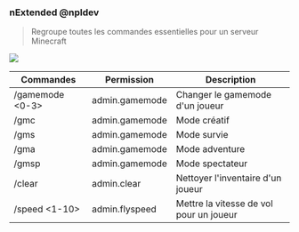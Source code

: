 ### nExtended @npldev

> Regroupe toutes les commandes essentielles pour un serveur Minecraft



<img src="http://api.nathancreations.fr/public/extended.png" />


Commandes | Permission | Description
------------ | ------------- | -------------
  /gamemode <0-3> <player> | admin.gamemode | Changer le gamemode d'un joueur
  /gmc <player> | admin.gamemode | Mode créatif
  /gms <player> | admin.gamemode | Mode survie
  /gma <player> | admin.gamemode | Mode adventure
  /gmsp <player> | admin.gamemode | Mode spectateur
  /clear <player> | admin.clear | Nettoyer l'inventaire d'un joueur
  /speed <1-10> <player> | admin.flyspeed| Mettre la vitesse de vol pour un joueur
